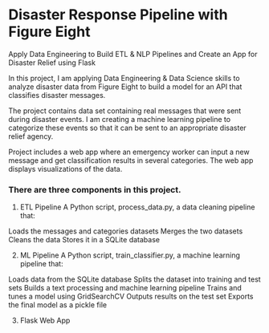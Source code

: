 # Disaster Response Pipeline with Figure Eight 

Apply Data Engineering to Build ETL &amp; NLP Pipelines and Create an App for Disaster Relief using Flask 

In this project, I am applying Data Engineering & Data Science skills to analyze disaster data from Figure Eight to 
build a model for an API that classifies disaster messages.

The project contains data set containing real messages that were sent during disaster events. 
I am creating a machine learning pipeline to categorize these events so that it can be sent to an appropriate 
disaster relief agency.

Project includes a web app where an emergency worker can input a new message and get classification results 
in several categories. The web app displays visualizations of the data.

### There are three components in this project.

1) ETL Pipeline
A Python script, process_data.py, a data cleaning pipeline that:

Loads the messages and categories datasets
Merges the two datasets
Cleans the data
Stores it in a SQLite database

2) ML Pipeline
A Python script, train_classifier.py, a machine learning pipeline that:

Loads data from the SQLite database
Splits the dataset into training and test sets
Builds a text processing and machine learning pipeline
Trains and tunes a model using GridSearchCV
Outputs results on the test set
Exports the final model as a pickle file

3) Flask Web App
